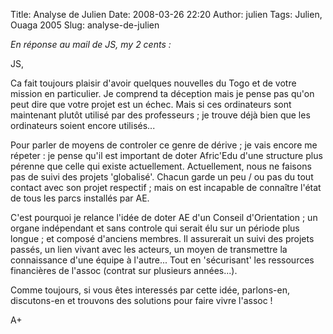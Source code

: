 Title: Analyse de Julien
Date: 2008-03-26 22:20
Author: julien
Tags: Julien, Ouaga 2005
Slug: analyse-de-julien

*En réponse au mail de JS, my 2 cents :*

</p>
JS,

</p>
Ca fait toujours plaisir d'avoir quelques nouvelles du Togo et de votre
mission en particulier. Je comprend ta déception mais je pense pas qu'on
peut dire que votre projet est un échec. Mais si ces ordinateurs sont
maintenant plutôt utilisé par des professeurs ; je trouve déjà bien que
les ordinateurs soient encore utilisés...

</p>
Pour parler de moyens de controler ce genre de dérive ; je vais encore
me répeter : je pense qu'il est important de doter Afric'Edu d'une
structure plus pérenne que celle qui existe actuellement. Actuellement,
nous ne faisons pas de suivi des projets 'globalisé'. Chacun garde un
peu / ou pas du tout contact avec son projet respectif ; mais on est
incapable de connaître l'état de tous les parcs installés par AE.

</p>
C'est pourquoi je relance l'idée de doter AE d'un Conseil d'Orientation
; un organe indépendant et sans controle qui serait élu sur un période
plus longue ; et composé d'anciens membres. Il assurerait un suivi des
projets passés, un lien vivant avec les acteurs, un moyen de transmettre
la connaissance d'une équipe à l'autre... Tout en 'sécurisant' les
ressources financières de l'assoc (contrat sur  
plusieurs années...).

</p>
Comme toujours, si vous êtes interessés par cette idée, parlons-en,
discutons-en et trouvons des solutions pour faire vivre l'assoc !

</p>
A+

</p>

